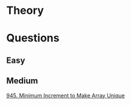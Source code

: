 # Theory


# Questions

## Easy


## Medium

[945. Minimum Increment to Make Array Unique](https://leetcode.com/problems/minimum-increment-to-make-array-unique/solutions/197687/java-c-python-straight-forward)